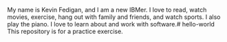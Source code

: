 My name is Kevin Fedigan, and I am a new IBMer. I love to read, watch movies, exercise, hang out with family and friends, and watch sports. I also play the piano. I love to learn about and work with software.# hello-world
This repository is for a practice exercise.
